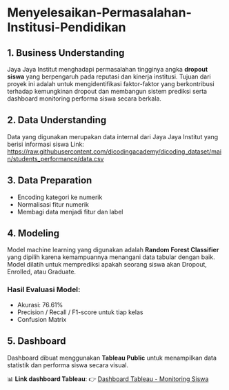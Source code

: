 # Menyelesaikan-Permasalahan-Institusi-Pendidikan

## 1. Business Understanding

Jaya Jaya Institut menghadapi permasalahan tingginya angka **dropout siswa** yang berpengaruh pada reputasi dan kinerja institusi. Tujuan dari proyek ini adalah untuk mengidentifikasi faktor-faktor yang berkontribusi terhadap kemungkinan dropout dan membangun sistem prediksi serta dashboard monitoring performa siswa secara berkala.

## 2. Data Understanding

Data yang digunakan merupakan data internal dari Jaya Jaya Institut yang berisi informasi siswa
Link: https://raw.githubusercontent.com/dicodingacademy/dicoding_dataset/main/students_performance/data.csv

## 3. Data Preparation

- Encoding kategori ke numerik
- Normalisasi fitur numerik
- Membagi data menjadi fitur dan label

## 4. Modeling

Model machine learning yang digunakan adalah **Random Forest Classifier** yang dipilih karena kemampuannya menangani data tabular dengan baik. Model dilatih untuk memprediksi apakah seorang siswa akan Dropout, Enrolled, atau Graduate.

### Hasil Evaluasi Model:
- Akurasi: 76.61%
- Precision / Recall / F1-score untuk tiap kelas
- Confusion Matrix

## 5. Dashboard

Dashboard dibuat menggunakan **Tableau Public** untuk menampilkan data statistik dan performa siswa secara visual.

📊 **Link dashboard Tableau**:
👉 [Dashboard Tableau - Monitoring Siswa](https://public.tableau.com/app/profile/muhammad.fauzan.alkhairi/viz/Dashboard_17478160134210/Dashboard1)
